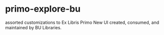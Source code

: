 # primo-explore-bu
assorted customizations to Ex Libris Primo New UI created, consumed, and maintained by BU Libraries.
